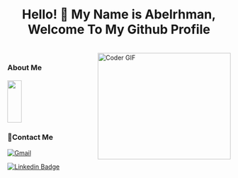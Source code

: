 <h1 align="center">Hello! 👋 <!-- <img src="https://raw.githubusercontent.com/MartinHeinz/MartinHeinz/master/wave.gif" width="25px"> --> My Name is Abelrhman, Welcome To My Github Profile </h1>
<!-- # Hello! <img src="https://raw.githubusercontent.com/MartinHeinz/MartinHeinz/master/wave.gif" width="30px"> My Name is Abdelrhman, Welcome To My Github Profile ♥  -->
<!-- <img src="https://github.com/Govindv7555/Govindv7555/blob/main/49e76e0596857673c5c80c85b84394c1.gif" width=1000px height=95px> -->

<br/>

<img align="right" src="https://media.giphy.com/media/SWoSkN6DxTszqIKEqv/giphy.gif" alt="Coder GIF" width="300" height="240">


<h3> About Me</h3> 
<h4></h4>

<img align="center" src="https://github.com/Govindv7555/Govindv7555/blob/main/black.gif" width= 25% height=95px>

### 🔗Contact Me
[![Gmail](https://img.shields.io/badge/-Gmail-c14438?style=flat-square&logo=Gmail&logoColor=white&link=mailto:abdelrhmankaram171@gmail.com)](mailto:abdelrhmankaram171@gmail.com)



[![Linkedin Badge](https://img.shields.io/badge/-LinkedIn-blue?style=flat-square&logo=Linkedin&logoColor=white&link=https://www.linkedin.com/in/abdelrhman-karam-2a551124b/)](https://www.linkedin.com/in/abdelrhman-karam-2a551124b/)
<!-- ### 🔗 Links
[![linkedin](https://img.shields.io/badge/linkedin-0a66c2?style=for-the-badge&logo=linkedin&logoColor=white)](https://www.linkedin.com/in/abdelrhman-karam-2a551124b/)

<a href="mailto:abdelrhmankaram171@gmail.com"><img  src="https://img.shields.io/badge/Gmail-D14836?style=for-the-badge&logo=gmail&logoColor=white"></a> -->





